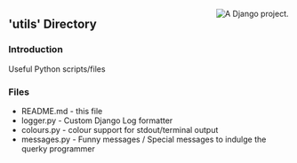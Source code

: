 <a href="http://www.djangoproject.com/" ><img src="https://www.djangoproject.com/m/img/badges/djangoproject120x25.gif" border="0" alt="A Django project." title="A Django project." style="float: right;" /></a>

## 'utils' Directory 

### Introduction
Useful Python scripts/files

### Files

* README.md   - this file
* logger.py   - Custom Django Log formatter
* colours.py  - colour support for stdout/terminal output
* messages.py - Funny messages / Special messages to indulge the querky programmer 

